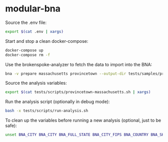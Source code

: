 # modular-bna

Source the .env file:

```bash
export $(cat .env | xargs)
```

Start and stop a clean docker-compose:

```bash
docker-compose up
docker-compose rm -f
```

Use the brokenspoke-analyzer to fetch the data to import into the BNA:

```bash
bna -v prepare massachusetts provincetown --output-dir tests/samples/provincetown-massachusetts/data
```

Source the analysis variables:

```bash
export $(cat tests/scripts/provincetown-massachusetts.sh | xargs)
```

Run the analysis script (optionally in debug mode):

```bash
bash -x tests/scripts/run-analysis.sh
```

To clean up the variables before running a new analysis (optional, just to be safe):

```bash
unset BNA_CITY BNA_CITY BNA_FULL_STATE BNA_CITY_FIPS BNA_COUNTRY BNA_SHORT_STATE BNA_STATE_FIPS
```
